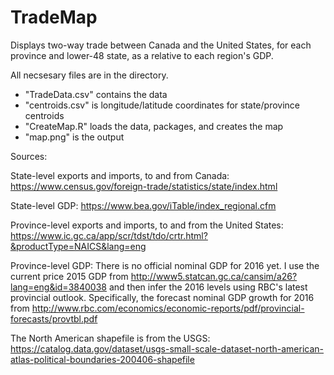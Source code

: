 # TradeMap
Displays two-way trade between Canada and the United States, for each province and lower-48 state, as a relative to each region's GDP.

All necsesary files are in the directory. 

- "TradeData.csv" contains the data
- "centroids.csv" is longitude/latitude coordinates for state/province centroids
- "CreateMap.R" loads the data, packages, and creates the map
- "map.png" is the output

Sources:

State-level exports and imports, to and from Canada: https://www.census.gov/foreign-trade/statistics/state/index.html

State-level GDP: https://www.bea.gov/iTable/index_regional.cfm

Province-level exports and imports, to and from the United States: https://www.ic.gc.ca/app/scr/tdst/tdo/crtr.html?&productType=NAICS&lang=eng

Province-level GDP: There is no official nominal GDP for 2016 yet. I use the current price 2015 GDP from http://www5.statcan.gc.ca/cansim/a26?lang=eng&id=3840038 and then infer the 2016 levels using RBC's latest provincial outlook. Specifically, the forecast nominal GDP growth for 2016 from http://www.rbc.com/economics/economic-reports/pdf/provincial-forecasts/provtbl.pdf 

The North American shapefile is from the USGS: https://catalog.data.gov/dataset/usgs-small-scale-dataset-north-american-atlas-political-boundaries-200406-shapefile 
